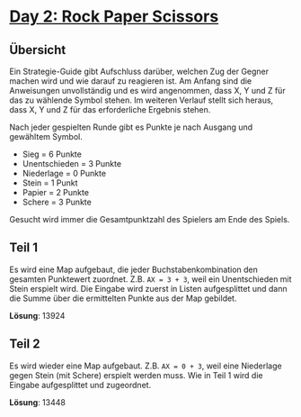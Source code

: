 # [Day 2: Rock Paper Scissors](https://adventofcode.com/2022/day/2)

## Übersicht

Ein Strategie-Guide gibt Aufschluss darüber, welchen Zug der Gegner machen wird und wie darauf zu reagieren ist. Am Anfang sind die Anweisungen unvollständig und es wird angenommen, dass X, Y und Z für das zu wählende Symbol stehen. Im weiteren Verlauf stellt sich heraus, dass X, Y und Z für das erforderliche Ergebnis stehen.

Nach jeder gespielten Runde gibt es Punkte je nach Ausgang und gewähltem Symbol.
* Sieg = 6 Punkte
* Unentschieden = 3 Punkte
* Niederlage = 0 Punkte
* Stein = 1 Punkt
* Papier = 2 Punkte
* Schere = 3 Punkte

Gesucht wird immer die Gesamtpunktzahl des Spielers am Ende des Spiels.

## Teil 1

Es wird eine Map aufgebaut, die jeder Buchstabenkombination den gesamten Punktewert zuordnet. Z.B. `AX = 3 + 3`, weil ein Unentschieden mit Stein erspielt wird. Die Eingabe wird zuerst in Listen aufgesplittet und dann die Summe über die ermittelten Punkte aus der Map gebildet.

**Lösung**: 13924

## Teil 2

Es wird wieder eine Map aufgebaut. Z.B. `AX = 0 + 3`, weil eine Niederlage gegen Stein (mit Schere) erspielt werden muss. Wie in Teil 1 wird die Eingabe aufgesplittet und zugeordnet.

**Lösung**: 13448